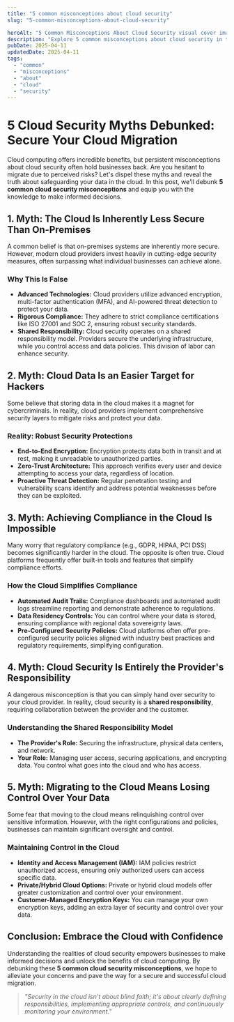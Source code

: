 ```yaml
---
title: "5 common misconceptions about cloud security"
slug: "5-common-misconceptions-about-cloud-security"

heroAlt: "5 Common Misconceptions About Cloud Security visual cover image"
description: "Explore 5 common misconceptions about cloud security in this detailed guide, offering insights, strategies, and practical tips to enhance your understanding and application of the topic."
pubDate: 2025-04-11
updatedDate: 2025-04-11
tags:
  - "common"
  - "misconceptions"
  - "about"
  - "cloud"
  - "security"
---
```


# 5 Cloud Security Myths Debunked: Secure Your Cloud Migration

Cloud computing offers incredible benefits, but persistent misconceptions about cloud security often hold businesses back. Are you hesitant to migrate due to perceived risks? Let's dispel these myths and reveal the truth about safeguarding your data in the cloud. In this post, we'll debunk **5 common cloud security misconceptions** and equip you with the knowledge to make informed decisions.

## 1. Myth: The Cloud Is Inherently Less Secure Than On-Premises

A common belief is that on-premises systems are inherently more secure. However, modern cloud providers invest heavily in cutting-edge security measures, often surpassing what individual businesses can achieve alone.

### Why This Is False

- **Advanced Technologies:** Cloud providers utilize advanced encryption, multi-factor authentication (MFA), and AI-powered threat detection to protect your data.
- **Rigorous Compliance:** They adhere to strict compliance certifications like ISO 27001 and SOC 2, ensuring robust security standards.
- **Shared Responsibility:** Cloud security operates on a shared responsibility model. Providers secure the underlying infrastructure, while you control access and data policies. This division of labor can enhance security.

## 2. Myth: Cloud Data Is an Easier Target for Hackers

Some believe that storing data in the cloud makes it a magnet for cybercriminals. In reality, cloud providers implement comprehensive security layers to mitigate risks and protect your data.

### Reality: Robust Security Protections

- **End-to-End Encryption:** Encryption protects data both in transit and at rest, making it unreadable to unauthorized parties.
- **Zero-Trust Architecture:** This approach verifies every user and device attempting to access your data, regardless of location.
- **Proactive Threat Detection:** Regular penetration testing and vulnerability scans identify and address potential weaknesses before they can be exploited.

## 3. Myth: Achieving Compliance in the Cloud Is Impossible

Many worry that regulatory compliance (e.g., GDPR, HIPAA, PCI DSS) becomes significantly harder in the cloud. The opposite is often true. Cloud platforms frequently offer built-in tools and features that simplify compliance efforts.

### How the Cloud Simplifies Compliance

- **Automated Audit Trails:** Compliance dashboards and automated audit logs streamline reporting and demonstrate adherence to regulations.
- **Data Residency Controls:** You can control where your data is stored, ensuring compliance with regional data sovereignty laws.
- **Pre-Configured Security Policies:** Cloud platforms often offer pre-configured security policies aligned with industry best practices and regulatory requirements, simplifying configuration.

## 4. Myth: Cloud Security Is Entirely the Provider's Responsibility

A dangerous misconception is that you can simply hand over security to your cloud provider. In reality, cloud security is a **shared responsibility**, requiring collaboration between the provider and the customer.

### Understanding the Shared Responsibility Model

- **The Provider's Role:** Securing the infrastructure, physical data centers, and network.
- **Your Role:** Managing user access, securing applications, and encrypting data. You control what goes into the cloud and who has access.

## 5. Myth: Migrating to the Cloud Means Losing Control Over Your Data

Some fear that moving to the cloud means relinquishing control over sensitive information. However, with the right configurations and policies, businesses can maintain significant oversight and control.

### Maintaining Control in the Cloud

- **Identity and Access Management (IAM):** IAM policies restrict unauthorized access, ensuring only authorized users can access specific data.
- **Private/Hybrid Cloud Options:** Private or hybrid cloud models offer greater customization and control over your environment.
- **Customer-Managed Encryption Keys:** You can manage your own encryption keys, adding an extra layer of security and control over your data.

## Conclusion: Embrace the Cloud with Confidence

Understanding the realities of cloud security empowers businesses to make informed decisions and unlock the benefits of cloud computing. By debunking these **5 common cloud security misconceptions**, we hope to alleviate your concerns and pave the way for a secure and successful cloud migration.

> _"Security in the cloud isn’t about blind faith; it's about clearly defining responsibilities, implementing appropriate controls, and continuously monitoring your environment."_
